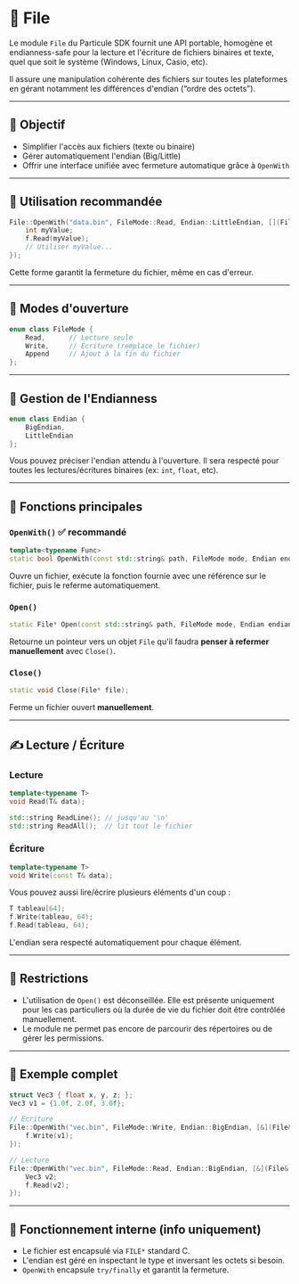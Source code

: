 # 📁 File

Le module `File` du Particule SDK fournit une API portable, homogène et endianness-safe pour la lecture et l'écriture de fichiers binaires et texte, quel que soit le système (Windows, Linux, Casio, etc).

Il assure une manipulation cohérente des fichiers sur toutes les plateformes en gérant notamment les différences d'endian (“ordre des octets”).

---

## 🎯 Objectif

* Simplifier l'accès aux fichiers (texte ou binaire)
* Gérer automatiquement l'endian (Big/Little)
* Offrir une interface unifiée avec fermeture automatique grâce à `OpenWith`

---

## 📖 Utilisation recommandée

```cpp
File::OpenWith("data.bin", FileMode::Read, Endian::LittleEndian, [](File& f) {
    int myValue;
    f.Read(myValue);
    // Utiliser myValue...
});
```

Cette forme garantit la fermeture du fichier, même en cas d'erreur.

---

## 📂 Modes d'ouverture

```cpp
enum class FileMode {
    Read,      // Lecture seule
    Write,     // Écriture (remplace le fichier)
    Append     // Ajout à la fin du fichier
};
```

---

## 🔁 Gestion de l'Endianness

```cpp
enum class Endian {
    BigEndian,
    LittleEndian
};
```

Vous pouvez préciser l'endian attendu à l'ouverture. Il sera respecté pour toutes les lectures/écritures binaires (ex: `int`, `float`, etc).

---

## 🔧 Fonctions principales

### `OpenWith()` ✅ **recommandé**

```cpp
template<typename Func>
static bool OpenWith(const std::string& path, FileMode mode, Endian endian, Func&& func);
```

Ouvre un fichier, exécute la fonction fournie avec une référence sur le fichier, puis le referme automatiquement.

### `Open()`

```cpp
static File* Open(const std::string& path, FileMode mode, Endian endian);
```

Retourne un pointeur vers un objet `File` qu'il faudra **penser à refermer manuellement** avec `Close()`.

### `Close()`

```cpp
static void Close(File* file);
```

Ferme un fichier ouvert **manuellement**.

---

## ✍️ Lecture / Écriture

### Lecture

```cpp
template<typename T>
void Read(T& data);

std::string ReadLine(); // jusqu'au '\n'
std::string ReadAll();  // lit tout le fichier
```

### Écriture

```cpp
template<typename T>
void Write(const T& data);
```

Vous pouvez aussi lire/écrire plusieurs éléments d'un coup :

```cpp
T tableau[64];
f.Write(tableau, 64);
f.Read(tableau, 64);
```

L'endian sera respecté automatiquement pour chaque élément.

---

## 🚫 Restrictions

* L'utilisation de `Open()` est déconseillée. Elle est présente uniquement pour les cas particuliers où la durée de vie du fichier doit être contrôlée manuellement.
* Le module ne permet pas encore de parcourir des répertoires ou de gérer les permissions.

---

## 📌 Exemple complet

```cpp
struct Vec3 { float x, y, z; };
Vec3 v1 = {1.0f, 2.0f, 3.0f};

// Écriture
File::OpenWith("vec.bin", FileMode::Write, Endian::BigEndian, [&](File& f) {
    f.Write(v1);
});

// Lecture
File::OpenWith("vec.bin", FileMode::Read, Endian::BigEndian, [&](File& f) {
    Vec3 v2;
    f.Read(v2);
});
```

---

## 🧠 Fonctionnement interne (info uniquement)

* Le fichier est encapsulé via `FILE*` standard C.
* L'endian est géré en inspectant le type et inversant les octets si besoin.
* `OpenWith` encapsule `try/finally` et garantit la fermeture.
